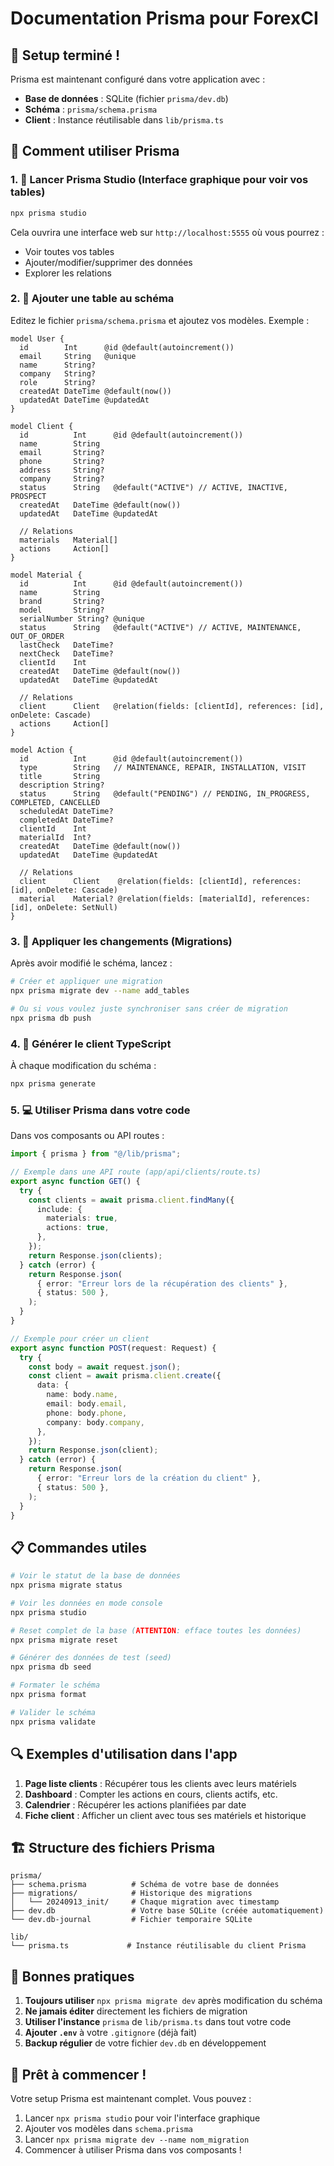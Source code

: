 # Documentation Prisma pour ForexCI

## 🚀 Setup terminé !

Prisma est maintenant configuré dans votre application avec :

- **Base de données** : SQLite (fichier `prisma/dev.db`)
- **Schéma** : `prisma/schema.prisma`
- **Client** : Instance réutilisable dans `lib/prisma.ts`

## 📖 Comment utiliser Prisma

### 1. 🎯 Lancer Prisma Studio (Interface graphique pour voir vos tables)

```bash
npx prisma studio
```

Cela ouvrira une interface web sur `http://localhost:5555` où vous pourrez :

- Voir toutes vos tables
- Ajouter/modifier/supprimer des données
- Explorer les relations

### 2. 📝 Ajouter une table au schéma

Editez le fichier `prisma/schema.prisma` et ajoutez vos modèles. Exemple :

```prisma
model User {
  id        Int      @id @default(autoincrement())
  email     String   @unique
  name      String?
  company   String?
  role      String?
  createdAt DateTime @default(now())
  updatedAt DateTime @updatedAt
}

model Client {
  id          Int      @id @default(autoincrement())
  name        String
  email       String?
  phone       String?
  address     String?
  company     String?
  status      String   @default("ACTIVE") // ACTIVE, INACTIVE, PROSPECT
  createdAt   DateTime @default(now())
  updatedAt   DateTime @updatedAt

  // Relations
  materials   Material[]
  actions     Action[]
}

model Material {
  id          Int      @id @default(autoincrement())
  name        String
  brand       String?
  model       String?
  serialNumber String? @unique
  status      String   @default("ACTIVE") // ACTIVE, MAINTENANCE, OUT_OF_ORDER
  lastCheck   DateTime?
  nextCheck   DateTime?
  clientId    Int
  createdAt   DateTime @default(now())
  updatedAt   DateTime @updatedAt

  // Relations
  client      Client   @relation(fields: [clientId], references: [id], onDelete: Cascade)
  actions     Action[]
}

model Action {
  id          Int      @id @default(autoincrement())
  type        String   // MAINTENANCE, REPAIR, INSTALLATION, VISIT
  title       String
  description String?
  status      String   @default("PENDING") // PENDING, IN_PROGRESS, COMPLETED, CANCELLED
  scheduledAt DateTime?
  completedAt DateTime?
  clientId    Int
  materialId  Int?
  createdAt   DateTime @default(now())
  updatedAt   DateTime @updatedAt

  // Relations
  client      Client    @relation(fields: [clientId], references: [id], onDelete: Cascade)
  material    Material? @relation(fields: [materialId], references: [id], onDelete: SetNull)
}
```

### 3. 🔄 Appliquer les changements (Migrations)

Après avoir modifié le schéma, lancez :

```bash
# Créer et appliquer une migration
npx prisma migrate dev --name add_tables

# Ou si vous voulez juste synchroniser sans créer de migration
npx prisma db push
```

### 4. 🔧 Générer le client TypeScript

À chaque modification du schéma :

```bash
npx prisma generate
```

### 5. 💻 Utiliser Prisma dans votre code

Dans vos composants ou API routes :

```typescript
import { prisma } from "@/lib/prisma";

// Exemple dans une API route (app/api/clients/route.ts)
export async function GET() {
  try {
    const clients = await prisma.client.findMany({
      include: {
        materials: true,
        actions: true,
      },
    });
    return Response.json(clients);
  } catch (error) {
    return Response.json(
      { error: "Erreur lors de la récupération des clients" },
      { status: 500 },
    );
  }
}

// Exemple pour créer un client
export async function POST(request: Request) {
  try {
    const body = await request.json();
    const client = await prisma.client.create({
      data: {
        name: body.name,
        email: body.email,
        phone: body.phone,
        company: body.company,
      },
    });
    return Response.json(client);
  } catch (error) {
    return Response.json(
      { error: "Erreur lors de la création du client" },
      { status: 500 },
    );
  }
}
```

## 📋 Commandes utiles

```bash
# Voir le statut de la base de données
npx prisma migrate status

# Voir les données en mode console
npx prisma studio

# Reset complet de la base (ATTENTION: efface toutes les données)
npx prisma migrate reset

# Générer des données de test (seed)
npx prisma db seed

# Formater le schéma
npx prisma format

# Valider le schéma
npx prisma validate
```

## 🔍 Exemples d'utilisation dans l'app

1. **Page liste clients** : Récupérer tous les clients avec leurs matériels
2. **Dashboard** : Compter les actions en cours, clients actifs, etc.
3. **Calendrier** : Récupérer les actions planifiées par date
4. **Fiche client** : Afficher un client avec tous ses matériels et historique

## 🏗️ Structure des fichiers Prisma

```
prisma/
├── schema.prisma          # Schéma de votre base de données
├── migrations/            # Historique des migrations
│   └── 20240913_init/     # Chaque migration avec timestamp
├── dev.db                 # Votre base SQLite (créée automatiquement)
└── dev.db-journal         # Fichier temporaire SQLite

lib/
└── prisma.ts             # Instance réutilisable du client Prisma
```

## 🔐 Bonnes pratiques

1. **Toujours utiliser** `npx prisma migrate dev` après modification du schéma
2. **Ne jamais éditer** directement les fichiers de migration
3. **Utiliser l'instance** `prisma` de `lib/prisma.ts` dans tout votre code
4. **Ajouter `.env`** à votre `.gitignore` (déjà fait)
5. **Backup régulier** de votre fichier `dev.db` en développement

## 🚀 Prêt à commencer !

Votre setup Prisma est maintenant complet. Vous pouvez :

1. Lancer `npx prisma studio` pour voir l'interface graphique
2. Ajouter vos modèles dans `schema.prisma`
3. Lancer `npx prisma migrate dev --name nom_migration`
4. Commencer à utiliser Prisma dans vos composants !
